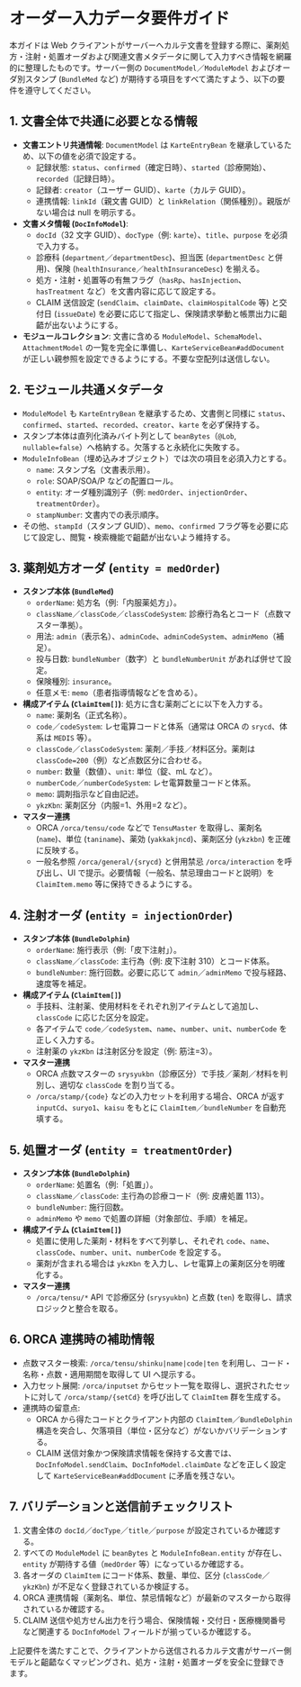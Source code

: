 # オーダー入力データ要件ガイド

本ガイドは Web クライアントがサーバーへカルテ文書を登録する際に、薬剤処方・注射・処置オーダおよび関連文書メタデータに関して入力すべき情報を網羅的に整理したものです。サーバー側の `DocumentModel`／`ModuleModel` およびオーダ別スタンプ (`BundleMed` など) が期待する項目をすべて満たすよう、以下の要件を遵守してください。

## 1. 文書全体で共通に必要となる情報

- **文書エントリ共通情報**: `DocumentModel` は `KarteEntryBean` を継承しているため、以下の値を必須で設定する。
  - 記録状態: `status`、`confirmed`（確定日時）、`started`（診療開始）、`recorded`（記録日時）。
  - 記録者: `creator`（ユーザー GUID）、`karte`（カルテ GUID）。
  - 連携情報: `linkId`（親文書 GUID）と `linkRelation`（関係種別）。親版がない場合は null を明示する。
- **文書メタ情報 (`DocInfoModel`)**:
  - `docId`（32 文字 GUID）、`docType`（例: `karte`）、`title`、`purpose` を必須で入力する。
  - 診療科 (`department`／`departmentDesc`)、担当医 (`departmentDesc` と併用)、保険 (`healthInsurance`／`healthInsuranceDesc`) を揃える。
  - 処方・注射・処置等の有無フラグ（`hasRp`、`hasInjection`、`hasTreatment` など）を文書内容に応じて設定する。
  - CLAIM 送信設定 (`sendClaim`、`claimDate`、`claimHospitalCode` 等) と交付日 (`issueDate`) を必要に応じて指定し、保険請求挙動と帳票出力に齟齬が出ないようにする。
- **モジュールコレクション**: 文書に含める `ModuleModel`、`SchemaModel`、`AttachmentModel` の一覧を完全に準備し、`KarteServiceBean#addDocument` が正しい親参照を設定できるようにする。不要な空配列は送信しない。

## 2. モジュール共通メタデータ

- `ModuleModel` も `KarteEntryBean` を継承するため、文書側と同様に `status`、`confirmed`、`started`、`recorded`、`creator`、`karte` を必ず保持する。
- スタンプ本体は直列化済みバイト列として `beanBytes`（`@Lob`, `nullable=false`）へ格納する。欠落すると永続化に失敗する。
- `ModuleInfoBean`（埋め込みオブジェクト）では次の項目を必須入力とする。
  - `name`: スタンプ名（文書表示用）。
  - `role`: SOAP/SOA/P などの配置ロール。
  - `entity`: オーダ種別識別子（例: `medOrder`、`injectionOrder`、`treatmentOrder`）。
  - `stampNumber`: 文書内での表示順序。
- その他、`stampId`（スタンプ GUID）、`memo`、`confirmed` フラグ等を必要に応じて設定し、閲覧・検索機能で齟齬が出ないよう維持する。

## 3. 薬剤処方オーダ (`entity = medOrder`)

- **スタンプ本体 (`BundleMed`)**
  - `orderName`: 処方名（例:「内服薬処方」）。
  - `className`／`classCode`／`classCodeSystem`: 診療行為名とコード（点数マスター準拠）。
  - 用法: `admin`（表示名）、`adminCode`、`adminCodeSystem`、`adminMemo`（補足）。
  - 投与日数: `bundleNumber`（数字）と `bundleNumberUnit` があれば併せて設定。
  - 保険種別: `insurance`。
  - 任意メモ: `memo`（患者指導情報などを含める）。
- **構成アイテム (`ClaimItem[]`)**: 処方に含む薬剤ごとに以下を入力する。
  - `name`: 薬剤名（正式名称）。
  - `code`／`codeSystem`: レセ電算コードと体系（通常は ORCA の `srycd`、体系は `MEDIS` 等）。
  - `classCode`／`classCodeSystem`: 薬剤／手技／材料区分。薬剤は `classCode=200`（例）など点数区分に合わせる。
  - `number`: 数量（数値）、`unit`: 単位（錠、mL など）。
  - `numberCode`／`numberCodeSystem`: レセ電算数量コードと体系。
  - `memo`: 調剤指示など自由記述。
  - `ykzKbn`: 薬剤区分（内服=1、外用=2 など）。
- **マスター連携**
  - ORCA `/orca/tensu/code` などで `TensuMaster` を取得し、薬剤名 (`name`)、単位 (`taniname`)、薬効 (`yakkakjncd`)、薬剤区分 (`ykzkbn`) を正確に反映する。
  - 一般名参照 `/orca/general/{srycd}` と併用禁忌 `/orca/interaction` を呼び出し、UI で提示。必要情報（一般名、禁忌理由コードと説明）を `ClaimItem.memo` 等に保持できるようにする。

## 4. 注射オーダ (`entity = injectionOrder`)

- **スタンプ本体 (`BundleDolphin`)**
  - `orderName`: 施行表示（例:「皮下注射」）。
  - `className`／`classCode`: 主行為（例: 皮下注射 310）とコード体系。
  - `bundleNumber`: 施行回数。必要に応じて `admin`／`adminMemo` で投与経路、速度等を補足。
- **構成アイテム (`ClaimItem[]`)**
  - 手技料、注射薬、使用材料をそれぞれ別アイテムとして追加し、`classCode` に応じた区分を設定。
  - 各アイテムで `code`／`codeSystem`、`name`、`number`、`unit`、`numberCode` を正しく入力する。
  - 注射薬の `ykzKbn` は注射区分を設定（例: 筋注=3）。
- **マスター連携**
  - ORCA 点数マスターの `srysyukbn`（診療区分）で手技／薬剤／材料を判別し、適切な `classCode` を割り当てる。
  - `/orca/stamp/{code}` などの入力セットを利用する場合、ORCA が返す `inputCd`、`suryo1`、`kaisu` をもとに `ClaimItem`／`bundleNumber` を自動充填する。

## 5. 処置オーダ (`entity = treatmentOrder`)

- **スタンプ本体 (`BundleDolphin`)**
  - `orderName`: 処置名（例:「処置」）。
  - `className`／`classCode`: 主行為の診療コード（例: 皮膚処置 113）。
  - `bundleNumber`: 施行回数。
  - `adminMemo` や `memo` で処置の詳細（対象部位、手順）を補足。
- **構成アイテム (`ClaimItem[]`)**
  - 処置に使用した薬剤・材料をすべて列挙し、それぞれ `code`、`name`、`classCode`、`number`、`unit`、`numberCode` を設定する。
  - 薬剤が含まれる場合は `ykzKbn` を入力し、レセ電算上の薬剤区分を明確化する。
- **マスター連携**
  - `/orca/tensu/*` API で診療区分 (`srysyukbn`) と点数 (`ten`) を取得し、請求ロジックと整合を取る。

## 6. ORCA 連携時の補助情報

- 点数マスター検索: `/orca/tensu/shinku|name|code|ten` を利用し、コード・名称・点数・適用期間を取得して UI へ提示する。
- 入力セット展開: `/orca/inputset` からセット一覧を取得し、選択されたセットに対して `/orca/stamp/{setCd}` を呼び出して `ClaimItem` 群を生成する。
- 連携時の留意点:
  - ORCA から得たコードとクライアント内部の `ClaimItem`／`BundleDolphin` 構造を突合し、欠落項目（単位・区分など）がないかバリデーションする。
  - CLAIM 送信対象かつ保険請求情報を保持する文書では、`DocInfoModel.sendClaim`、`DocInfoModel.claimDate` などを正しく設定して `KarteServiceBean#addDocument` に矛盾を残さない。

## 7. バリデーションと送信前チェックリスト

1. 文書全体の `docId`／`docType`／`title`／`purpose` が設定されているか確認する。
2. すべての `ModuleModel` に `beanBytes` と `ModuleInfoBean.entity` が存在し、`entity` が期待する値（`medOrder` 等）になっているか確認する。
3. 各オーダの `ClaimItem` にコード体系、数量、単位、区分 (`classCode`／`ykzKbn`) が不足なく登録されているか検証する。
4. ORCA 連携情報（薬剤名、単位、禁忌情報など）が最新のマスターから取得されているか確認する。
5. CLAIM 送信や処方せん出力を行う場合、保険情報・交付日・医療機関番号など関連する `DocInfoModel` フィールドが揃っているか確認する。

上記要件を満たすことで、クライアントから送信されるカルテ文書がサーバー側モデルと齟齬なくマッピングされ、処方・注射・処置オーダを安全に登録できます。
